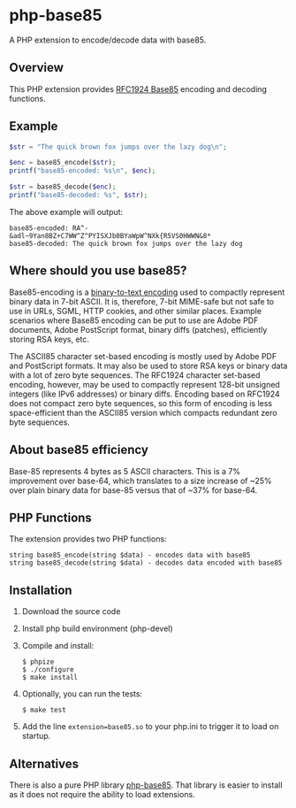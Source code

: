 php-base85
==========

A PHP extension to encode/decode data with base85.

Overview
--------
This PHP extension provides [RFC1924 Base85](http://tools.ietf.org/html/rfc1924)
encoding and decoding functions.

Example
-------
```php
$str = "The quick brown fox jumps over the lazy dog\n";

$enc = base85_encode($str);
printf("base85-encoded: %s\n", $enc);

$str = base85_decode($enc);
printf("base85-decoded: %s", $str);
```

The above example will output:

```
base85-encoded: RA^-&adl~9Yan8BZ+C7WW^Z^PYISXJb0BYaWpW^NXk{R5VS0HWWN&8*
base85-decoded: The quick brown fox jumps over the lazy dog
```

Where should you use base85?
----------------------------
Base85-encoding is a [binary-to-text encoding](http://en.wikipedia.org/wiki/Binary-to-text_encoding)
used to compactly represent binary data in 7-bit ASCII.
It is, therefore, 7-bit MIME-safe but not safe to use in URLs, SGML, HTTP
cookies, and other similar places. Example scenarios where Base85 encoding
can be put to use are Adobe PDF documents, Adobe PostScript format, binary
diffs (patches), efficiently storing RSA keys, etc.

The ASCII85 character set-based encoding is mostly used by Adobe PDF and
PostScript formats. It may also be used to store RSA keys or binary data
with a lot of zero byte sequences. The RFC1924 character set-based encoding,
however, may be used to compactly represent 128-bit unsigned integers (like
IPv6 addresses) or binary diffs. Encoding based on RFC1924 does not compact
zero byte sequences, so this form of encoding is less space-efficient than
the ASCII85 version which compacts redundant zero byte sequences.

About base85 efficiency
-----------------------
Base-85 represents 4 bytes as 5 ASCII characters. This is a 7% improvement
over base-64, which translates to a size increase of ~25% over plain
binary data for base-85 versus that of ~37% for base-64.
  
PHP Functions
-------------
The extension provides two PHP functions:

```
string base85_encode(string $data) - encodes data with base85
string base85_decode(string $data) - decodes data encoded with base85
```

Installation
------------

1. Download the source code
2. Install php build environment (php-devel)
3. Compile and install:

   ```
   $ phpize
   $ ./configure
   $ make install
   ```
4. Optionally, you can run the tests:

   ```
   $ make test
   ```
5. Add the line `extension=base85.so` to your php.ini to trigger it to load on startup.

Alternatives
------------

There is also a pure PHP library [php-base85](https://github.com/scottchiefbaker/php-base85).
That library is easier to install as it does not require the ability to load extensions.

